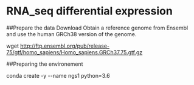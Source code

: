 # RNA_seq differential expression
##Prepare the data
Download
Obtain a reference genome from Ensembl and use the human GRCh38 version of the genome.

 wget http://ftp.ensembl.org/pub/release-75/gtf/homo_sapiens/Homo_sapiens.GRCh37.75.gtf.gz

##Preparing the environement 

conda create -y --name ngs1 python=3.6
